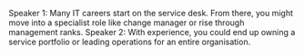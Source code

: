 Speaker 1: Many IT careers start on the service desk. From there, you might move into a specialist role like change manager or rise through management ranks.
Speaker 2: With experience, you could end up owning a service portfolio or leading operations for an entire organisation.
